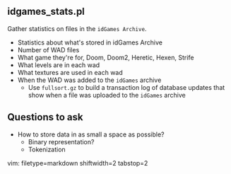 ## idgames_stats.pl #

Gather statistics on files in the `idGames Archive`.

- Statistics about what's stored in idGames Archive
- Number of WAD files
- What game they're for, Doom, Doom2, Heretic, Hexen, Strife
- What levels are in each wad
- What textures are used in each wad
- When the WAD was added to the `idGames` archive
  - Use `fullsort.gz` to build a transaction log of database updates
    that show when a file was uploaded to the `idGames` archive

## Questions to ask ##
- How to store data in as small a space as possible?
  - Binary representation?
  - Tokenization

vim: filetype=markdown shiftwidth=2 tabstop=2
